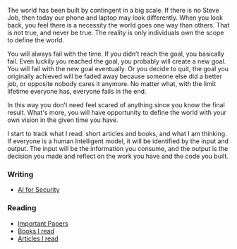 The world has been built by contingent in a big scale. If there is no Steve Job, then today our phone and laptop may look differently. When you look back, you feel there is a necessity the world goes one way than others. That is not true, and never be true. The reality is only individuals own the scope to define the world. 

You will always fail with the time. If you didn’t reach the goal, you basically fail. Even luckily you reached the goal, you probably will create a new goal. You will fail with the new goal eventually. Or you decide to quit, the goal you originally achieved will be faded away because someone else did a better job, or opposite nobody cares it anymore. No matter what, with the limit lifetime everyone has, everyone fails in the end. 

In this way you don’t need feel scared of anything since you know the final result. What's more, you will have opportunity to define the world with your own vision in the given time you have.

I start to track what I read: short articles and books, and what I am thinking. If everyone is a human Intelligent model, it will be identified by the input and output. The input will be the information you consume, and the output is the decision you made and reflect on the work you have and the code you built.

### Writing
- [AI for Security](writing/AI_4_security_survey.md)

### Reading 
* [Important Papers](papers.md)
* [Books I read](Book_2020.md)
* [Articles I read](Articles_2020.md)
